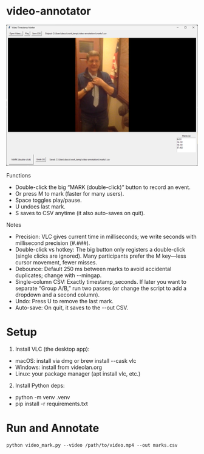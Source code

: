# video-annotator

![img.png](docs/video-mark-window-v1.png)

Functions
- Double-click the big “MARK (double-click)” button to record an event.
- Or press M to mark (faster for many users).
- Space toggles play/pause.
- U undoes last mark.
- S saves to CSV anytime (it also auto-saves on quit).

Notes
- Precision: VLC gives current time in milliseconds; we write seconds with millisecond precision (#.###).
- Double-click vs hotkey: The big button only registers a double-click (single clicks are ignored). Many participants prefer the M key—less cursor movement, fewer misses.
- Debounce: Default 250 ms between marks to avoid accidental duplicates; change with --mingap.
- Single-column CSV: Exactly timestamp_seconds. If later you want to separate “Group A/B,” run two passes (or change the script to add a dropdown and a second column).
- Undo: Press U to remove the last mark.
- Auto-save: On quit, it saves to the --out CSV.


# Setup

1. Install VLC (the desktop app):

- macOS: install via dmg or brew install --cask vlc
- Windows: install from videolan.org
- Linux: your package manager (apt install vlc, etc.)

2. Install Python deps:

- python -m venv .venv
- pip install -r requirements.txt

# Run and Annotate

```shell
python video_mark.py --video /path/to/video.mp4 --out marks.csv
```


